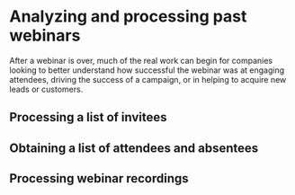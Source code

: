 # Analyzing and processing past webinars

After a webinar is over, much of the real work can begin for companies looking to better understand how successful the webinar was at engaging attendees, driving the success of a campaign, or in helping to acquire new leads or customers. 

## Processing a list of invitees

## Obtaining a list of attendees and absentees

## Processing webinar recordings
